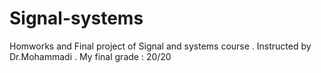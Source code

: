 # Signal-systems

Homworks and Final project of Signal and systems course . 
Instructed by Dr.Mohammadi . 
My final grade : 20/20
